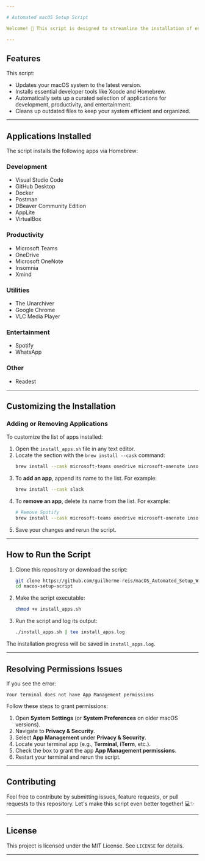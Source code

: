 ```yaml
---

# Automated macOS Setup Script

Welcome! 👋 This script is designed to streamline the installation of essential apps and tools on macOS. Whether you're setting up a new machine or refreshing an existing one, this script simplifies the process. I hope it proves helpful to you!

---
```


## Features

This script:
- Updates your macOS system to the latest version.
- Installs essential developer tools like Xcode and Homebrew.
- Automatically sets up a curated selection of applications for development, productivity, and entertainment.
- Cleans up outdated files to keep your system efficient and organized.

---

## Applications Installed

The script installs the following apps via Homebrew:

### Development
- Visual Studio Code
- GitHub Desktop
- Docker
- Postman
- DBeaver Community Edition
- AppLite
- VirtualBox

### Productivity
- Microsoft Teams
- OneDrive
- Microsoft OneNote
- Insomnia
- Xmind

### Utilities
- The Unarchiver
- Google Chrome
- VLC Media Player

### Entertainment
- Spotify
- WhatsApp

### Other
- Readest

---

## Customizing the Installation

### Adding or Removing Applications

To customize the list of apps installed:
1. Open the `install_apps.sh` file in any text editor.
2. Locate the section with the `brew install --cask` command:
   ```bash
   brew install --cask microsoft-teams onedrive microsoft-onenote insomnia whatsapp xmind the-unarchiver spotify vlc google-chrome visual-studio-code github docker virtualbox readest dbeaver-community applite postman
   ```
3. To **add an app**, append its name to the list. For example:
   ```bash
   brew install --cask slack
   ```
4. To **remove an app**, delete its name from the list. For example:
   ```bash
   # Remove Spotify
   brew install --cask microsoft-teams onedrive microsoft-onenote insomnia whatsapp xmind the-unarchiver vlc google-chrome visual-studio-code github docker virtualbox readest dbeaver-community applite postman
   ```
5. Save your changes and rerun the script.

---

## How to Run the Script

1. Clone this repository or download the script:
   ```bash
   git clone https://github.com/guilherme-reis/macOS_Automated_Setup_W_Homebrew.git
   cd macos-setup-script
   ```
2. Make the script executable:
   ```bash
   chmod +x install_apps.sh
   ```
3. Run the script and log its output:
   ```bash
   ./install_apps.sh | tee install_apps.log
   ```

The installation progress will be saved in `install_apps.log`.

---

## Resolving Permissions Issues

If you see the error:
```
Your terminal does not have App Management permissions
```
Follow these steps to grant permissions:

1. Open **System Settings** (or **System Preferences** on older macOS versions).
2. Navigate to **Privacy & Security**.
3. Select **App Management** under **Privacy & Security**.
4. Locate your terminal app (e.g., **Terminal**, **iTerm**, etc.).
5. Check the box to grant the app **App Management permissions**.
6. Restart your terminal and rerun the script.

---

## Contributing

Feel free to contribute by submitting issues, feature requests, or pull requests to this repository. Let's make this script even better together! 💻✨

---

## License

This project is licensed under the MIT License. See `LICENSE` for details.

---
